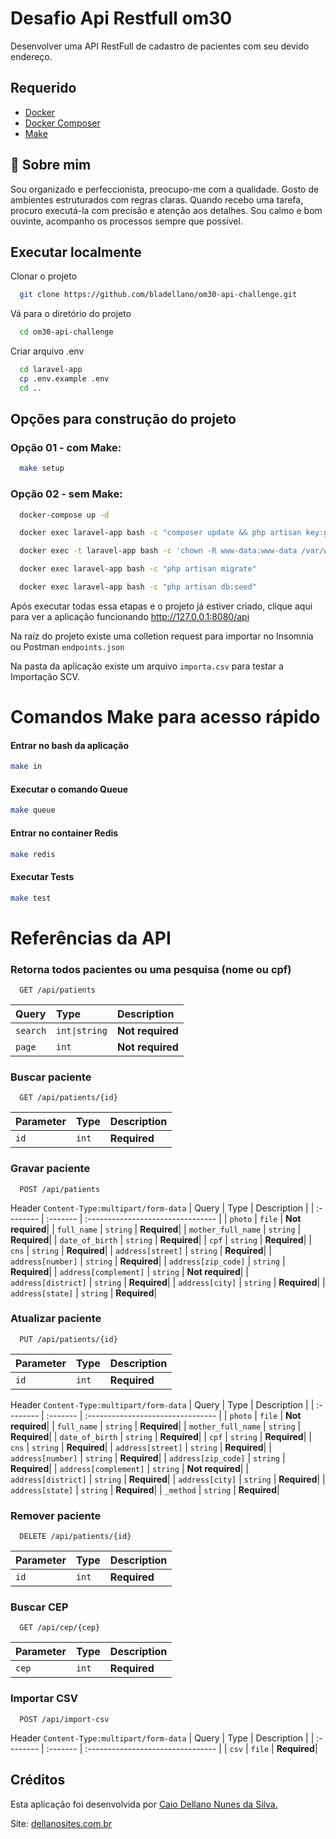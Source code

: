 
# Desafio Api Restfull om30

Desenvolver uma API RestFull de cadastro de pacientes com seu devido endereço.

## Requerido
- [Docker](https://www.docker.com/)
- [Docker Composer](https://docs.docker.com/compose/)
- [Make](https://linuxhint.com/install-use-make-ubuntu/)

## 🚀 Sobre mim
Sou organizado e perfeccionista, preocupo-me com a qualidade. Gosto de ambientes estruturados com regras claras. Quando recebo uma tarefa, procuro executá-la com precisão e atenção aos detalhes. Sou calmo e bom ouvinte, acompanho os processos sempre que possível.

## Executar localmente

Clonar o projeto
```bash
  git clone https://github.com/bladellano/om30-api-challenge.git
```

Vá para o diretório do projeto
```bash
  cd om30-api-challenge
```

Criar arquivo .env

```bash
  cd laravel-app
  cp .env.example .env
  cd ..
```

## Opções para construção do projeto
### Opção 01 - com Make:

```bash
  make setup
```

### Opção 02 - sem Make:
```bash
  docker-compose up -d

  docker exec laravel-app bash -c "composer update && php artisan key:generate"

  docker exec -t laravel-app bash -c 'chown -R www-data:www-data /var/www/html/storage'	

  docker exec laravel-app bash -c "php artisan migrate"

  docker exec laravel-app bash -c "php artisan db:seed"  
```
Após executar todas essa etapas e o projeto já estiver criado, clique aqui para ver a aplicação funcionando http://127.0.0.1:8080/api 

Na raíz do projeto existe uma colletion request para importar no Insomnia ou Postman `endpoints.json`

Na pasta da aplicação existe um arquivo `importa.csv` para testar a Importação SCV.

# Comandos Make para acesso rápido

#### Entrar no bash da aplicação
```bash
make in
```
#### Executar o comando Queue
```bash
make queue
```
#### Entrar no container Redis
```bash
make redis
```
#### Executar Tests
```bash
make test
```

# Referências da API

### Retorna todos pacientes ou uma pesquisa (nome ou cpf)

```http
  GET /api/patients
```
| Query | Type     | Description                       |
| :-------- | :------- | :-------------------------------- |
| `search`      | `int\|string` | **Not required**|
| `page`      | `int` | **Not required**|

### Buscar paciente

```http
  GET /api/patients/{id}
```

| Parameter | Type     | Description                       |
| :-------- | :------- | :-------------------------------- |
| `id`      | `int` | **Required**|

### Gravar paciente

```http
  POST /api/patients
```
Header `Content-Type:multipart/form-data`
| Query | Type     | Description                       |
| :-------- | :------- | :-------------------------------- |
| `photo`      | `file` | **Not required**|
| `full_name`      | `string` | **Required**|
| `mother_full_name`      | `string` | **Required**|
| `date_of_birth`      | `string` | **Required**|
| `cpf`      | `string` | **Required**|
| `cns`      | `string` | **Required**|
| `address[street]`      | `string` | **Required**|
| `address[number]`      | `string` | **Required**|
| `address[zip_code]`      | `string` | **Required**|
| `address[complement]`      | `string` | **Not required**|
| `address[district]`      | `string` | **Required**|
| `address[city]`      | `string` | **Required**|
| `address[state]`      | `string` | **Required**|

### Atualizar paciente

```http
  PUT /api/patients/{id}
```

| Parameter | Type     | Description                       |
| :-------- | :------- | :-------------------------------- |
| `id`      | `int` | **Required**|

Header `Content-Type:multipart/form-data`
| Query | Type     | Description                       |
| :-------- | :------- | :-------------------------------- |
| `photo`      | `file` | **Not required**|
| `full_name`      | `string` | **Required**|
| `mother_full_name`      | `string` | **Required**|
| `date_of_birth`      | `string` | **Required**|
| `cpf`      | `string` | **Required**|
| `cns`      | `string` | **Required**|
| `address[street]`      | `string` | **Required**|
| `address[number]`      | `string` | **Required**|
| `address[zip_code]`      | `string` | **Required**|
| `address[complement]`      | `string` | **Not required**|
| `address[district]`      | `string` | **Required**|
| `address[city]`      | `string` | **Required**|
| `address[state]`      | `string` | **Required**|
| `_method`      | `string` | **Required**|

### Remover paciente

```http
  DELETE /api/patients/{id}
```

| Parameter | Type     | Description                       |
| :-------- | :------- | :-------------------------------- |
| `id`      | `int` | **Required**|

### Buscar CEP

```http
  GET /api/cep/{cep}
```

| Parameter | Type     | Description                       |
| :-------- | :------- | :-------------------------------- |
| `cep`      | `int` | **Required**|

### Importar CSV

```http
  POST /api/import-csv
```
Header `Content-Type:multipart/form-data`
| Query | Type     | Description                       |
| :-------- | :------- | :-------------------------------- |
| `csv`      | `file` | **Required**|


## Créditos 
Esta aplicação foi desenvolvida por [Caio Dellano Nunes da Silva.](https://www.linkedin.com/in/bladellano/) 

Site: [dellanosites.com.br](https://dellanosites.com.br/)